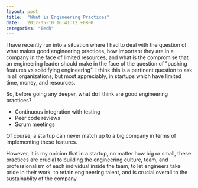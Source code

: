 ```yaml
---
layout: post
title:  "What is Engineering Practices"
date:   2017-05-10 16:41:12 +0800
categories: "Tech"
---
```


I have recently run into a situation where I had to deal with the question of what makes good engineering practices, how important they are in a company in the face of limited resources, and what is the compromise that an engineering leader should make in the face of the question of "pushing features vs solidifying engineering". I think this is a pertinent question to ask in all organizations, but most appreciably, in startups which have limited time, money, and resources.

So, before going any deeper, what do I think are good engineering practices?
- Continuous integration with testing
- Peer code reviews
- Scrum meetings

Of course, a startup can never match up to a big company in terms of implementing these features.

However, it is my opinion that in a startup, no matter how big or small, these practices are crucial to building the engineering culture, team, and professionalism of each individual inside the team, to let engineers take pride in their work, to retain engineering talent, and is crucial overall to the sustainablity of the company.
